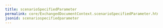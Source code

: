 ```yaml
---
title: scenarioSpecifiedParameter
permalink: core/ExchangedDocumentContext.scenarioSpecifiedParameter.html
jsonid: scenariospecifiedparameter
---
```

